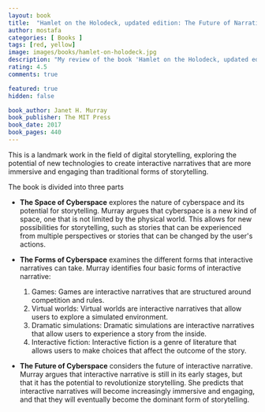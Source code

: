 ```yaml
---
layout: book
title:  "Hamlet on the Holodeck, updated edition: The Future of Narrative in Cyberspace"
author: mostafa
categories: [ Books ]
tags: [red, yellow]
image: images/books/hamlet-on-holodeck.jpg
description: "My review of the book 'Hamlet on the Holodeck, updated edition: The Future of Narrative in Cyberspace', by 'Janet H. Murray'"
rating: 4.5
comments: true

featured: true
hidden: false

book_author: Janet H. Murray
book_publisher: The MIT Press
book_date: 2017
book_pages: 440
---
```


This is a landmark work in the field of digital storytelling, exploring the potential of new technologies to create interactive narratives that are more immersive and engaging than traditional forms of storytelling.

The book is divided into three parts

- **The Space of Cyberspace** explores the nature of cyberspace and its potential for storytelling. Murray argues that cyberspace is a new kind of space, one that is not limited by the physical world. This allows for new possibilities for storytelling, such as stories that can be experienced from multiple perspectives or stories that can be changed by the user's actions.

- **The Forms of Cyberspace** examines the different forms that interactive narratives can take. Murray identifies four basic forms of interactive narrative:

    1. Games: Games are interactive narratives that are structured around competition and rules.
    2. Virtual worlds: Virtual worlds are interactive narratives that allow users to explore a simulated environment.
    3. Dramatic simulations: Dramatic simulations are interactive narratives that allow users to experience a story from the inside.
    4. Interactive fiction: Interactive fiction is a genre of literature that allows users to make choices that affect the outcome of the story.

- **The Future of Cyberspace** considers the future of interactive narrative. Murray argues that interactive narrative is still in its early stages, but that it has the potential to revolutionize storytelling. She predicts that interactive narratives will become increasingly immersive and engaging, and that they will eventually become the dominant form of storytelling.